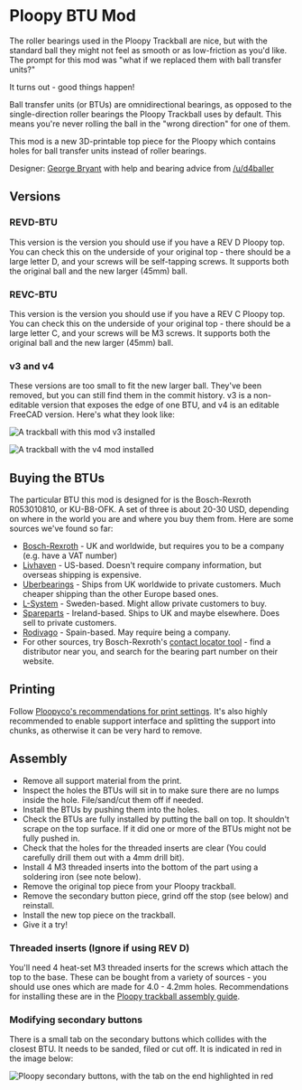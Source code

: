# Ploopy BTU Mod

The roller bearings used in the Ploopy Trackball are nice, but with the standard ball they might not feel as smooth or as low-friction as you'd like. The prompt for this mod was "what if we replaced them with ball transfer units?"

It turns out - good things happen!

Ball transfer units (or BTUs) are omnidirectional bearings, as opposed to the single-direction roller bearings the Ploopy Trackball uses by default. This means you're never rolling the ball in the "wrong direction" for one of them.

This mod is a new 3D-printable top piece for the Ploopy which contains holes for ball transfer units instead of roller bearings.

Designer: [George Bryant](https://github.com/gbrnt) with help and bearing advice from [/u/d4baller](https://reddit.com/user/d4baller)
## Versions
### REVD-BTU
This version is the version you should use if you have a REV D Ploopy top.
You can check this on the underside of your original top - there should be a large letter D,
and your screws will be self-tapping screws.
It supports both the original ball and the new larger (45mm) ball.

### REVC-BTU
This version is the version you should use if you have a REV C Ploopy top.
You can check this on the underside of your original top - there should be a large letter C,
and your screws will be M3 screws.
It supports both the original ball and the new larger (45mm) ball.

### v3 and v4
These versions are too small to fit the new larger ball.
They've been removed, but you can still find them in the commit history.
v3 is a non-editable version that exposes the edge of one BTU, and v4 is an editable FreeCAD version.
Here's what they look like:

![A trackball with this mod v3 installed](img/example-v3.jpg)

![A trackball with the v4 mod installed](img/example-v4.jpg)

## Buying the BTUs
The particular BTU this mod is designed for is the Bosch-Rexroth R053010810, or KU-B8-OFK. A set of three is about 20-30 USD, depending on where in the world you are and where you buy them from. Here are some sources we've found so far:

* [Bosch-Rexroth](https://www.boschrexroth.com/en/xc/products/product-groups/linear-motion-technology/ball-transfer-units-and-tolerance-rings/ball-transfer-units/r0530-with-sheet-steel-housing/r0530-1-with-sheet-steel-housing) - UK and worldwide, but requires you to be a company (e.g. have a VAT number)
* [Livhaven](https://store.livhaven.com/r053010810-bosch-rexroth-ball-transfer-unit) - US-based. Doesn't require company information, but overseas shipping is expensive.
* [Uberbearings](https://www.uberbearings.com/R053010810KU-B8-OFK-BOS) - Ships from UK worldwide to private customers. Much cheaper shipping than the other Europe based ones.
* [L-System](https://l-system.nu/webshop/linear-technology/ball-transfer-units-and-tolerance-rings/ball-transfer-units/type-r0530/ball-transfer-unit-ku-b8-ofk/) - Sweden-based. Might allow private customers to buy.
* [Spareparts](https://www.sp-spareparts.com/en/p/r053010810-bosch-rexroth) - Ireland-based. Ships to UK and maybe elsewhere. Does sell to private customers.
* [Rodivago](https://rodavigo.net/es/p/bola-transportadora-con-carter-de-metal-laminado-ref-053010810/557053010810) - Spain-based. May require being a company.
* For other sources, try Bosch-Rexroth's [contact locator tool](https://addresses.boschrexroth.com/) - find a distributor near you, and search for the bearing part number on their website.

## Printing
Follow [Ploopyco's recommendations for print settings](https://github.com/ploopyco/trackball/wiki/Appendix-B%3A-3D-printed-parts). It's also highly recommended to enable support interface and splitting the support into chunks, as otherwise it can be very hard to remove.

## Assembly
* Remove all support material from the print.
* Inspect the holes the BTUs will sit in to make sure there are no lumps inside the hole. File/sand/cut them off if needed.
* Install the BTUs by pushing them into the holes.
* Check the BTUs are fully installed by putting the ball on top. It shouldn't scrape on the top surface. If it did one or more of the BTUs might not be fully pushed in.
* Check that the holes for the threaded inserts are clear (You could carefully drill them out with a 4mm drill bit).
* Install 4 M3 threaded inserts into the bottom of the part using a soldering iron (see note below).
* Remove the original top piece from your Ploopy trackball.
* Remove the secondary button piece, grind off the stop (see below) and reinstall.
* Install the new top piece on the trackball.
* Give it a try!

### Threaded inserts (Ignore if using REV D)
You'll need 4 heat-set M3 threaded inserts for the screws which attach the top to the base.
These can be bought from a variety of sources - you should use ones which are made for 4.0 - 4.2mm holes.
Recommendations for installing these are in the [Ploopy trackball assembly guide](https://github.com/ploopyco/trackball/wiki/Ploopy-Trackball-Kit-Assembly).

### Modifying secondary buttons
There is a small tab on the secondary buttons which collides with the closest BTU. It needs to be sanded, filed or cut off. It is indicated in red in the image below:

![Ploopy secondary buttons, with the tab on the end highlighted in red](img/trim-tab.jpg)
